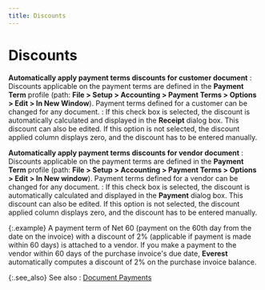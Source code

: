 ```yaml
---
title: Discounts
---
```


# Discounts


**Automatically apply payment terms discounts for  customer document**
: Discounts applicable on the payment terms are defined  in the **Payment Term** profile (path:  **File &gt; Setup &gt; Accounting &gt; 
 Payment Terms &gt; Options &gt; Edit &gt; In New Window**). Payment  terms defined for a customer can be changed for any document.
: If this check box is selected, the discount is automatically  calculated and displayed in the **Receipt**  dialog box. This discount can also be edited. If this option is not selected,  the discount applied column displays zero, and the discount has to be  entered manually.


**Automatically apply payment terms discounts for  vendor document**
: Discounts applicable on the payment terms are defined  in the **Payment Term** profile (path:  **File &gt; Setup &gt; Accounting &gt; 
 Payment Terms &gt; Options &gt; Edit &gt; In New window**). Payment  terms defined for a vendor can be changed for any document.
: If this check box is selected, the discount is automatically  calculated and displayed in the **Payment**  dialog box. This discount can also be edited. If this option is not selected,  the discount applied column displays zero, and the discount has to be  entered manually.


{:.example}
A payment term of Net 60 (payment on the 60th  day from the date on the invoice) with a discount of 2% (applicable if  payment is made within 60 days) is attached to a vendor. If you make a  payment to the vendor within 60 days of the purchase invoice's due date,  **Everest** automatically computes  a discount of 2% on the purchase invoice balance.


{:.see_also}
See also
: [Document  Payments]({{site.bp_baseurl}}/flow-ctrl/ctrl/doc-frm/misc/document_payments_business_process_contents.html)
